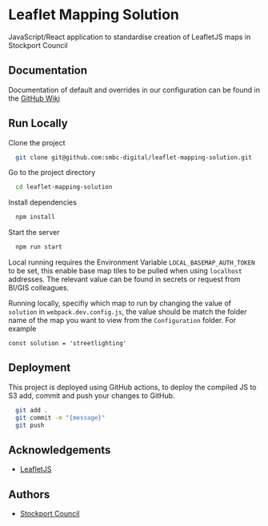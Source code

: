 
# Leaflet Mapping Solution

JavaScript/React application to standardise creation of LeafletJS maps in Stockport Council


## Documentation

Documentation of default and overrides in our configuration can be found in the [GitHub Wiki](https://github.com/smbc-digital/leaflet-mapping-solution/wiki)

  
## Run Locally

Clone the project

```bash
  git clone git@github.com:smbc-digital/leaflet-mapping-solution.git
```

Go to the project directory

```bash
  cd leaflet-mapping-solution
```

Install dependencies

```bash
  npm install
```

Start the server

```bash
  npm run start
```

Local running requires the Environment Variable ```LOCAL_BASEMAP_AUTH_TOKEN``` to be set, this enable base map tiles to be pulled when using ```localhost``` addresses. The relevant value can be found in secrets or request from BI/GIS colleagues.

Running locally, specifiy which map to run by changing the value of ```solution``` in ```webpack.dev.config.js```, the value should be match the folder name of the map you want to view from the ```Configuration``` folder. For example

```
const solution = 'streetlighting'
```
  
## Deployment

This project is deployed using GitHub actions, to deploy the compiled JS to S3 add, commit and push your changes to GitHub.

```bash
  git add .
  git commit -m "{message}"
  git push
```

  
## Acknowledgements

 - [LeafletJS](https://leafletjs.com/)

  
## Authors

- [Stockport Council](https://www.stockprot.gov.uk)
